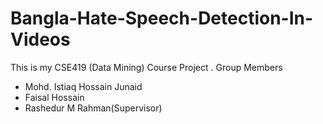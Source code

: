 # Bangla-Hate-Speech-Detection-In-Videos
This is my CSE419 (Data Mining) Course Project .
Group Members
 * Mohd. Istiaq Hossain Junaid
 * Faisal Hossain
 * Rashedur M Rahman(Supervisor)
